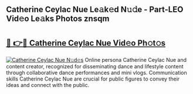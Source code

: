 ## Catherine Ceylac Nue Le𝚊k𝚎d N𝚞𝚍e - Part-LEO Vid𝚎o Le𝚊ks Photos znsqm

# <h2><a href="http://fb6qyz2.evod.top/?m=Catherine+Ceylac+Nue">🔗 👉🔴 Catherine Ceylac Nue Vid𝚎o Ph𝚘t𝚘s</a></h2>

[![Catherine Ceylac Nue N𝚞d𝚎s](https://i.imgur.com/8V9OHl7.gif)](http://fb6qyz2.evod.top/?m=Catherine+Ceylac+Nue)
Online persona Catherine Ceylac Nue and content creator, recognized for disseminating dance and lifestyle content through collaborative dance performances and mini vlogs. Communication skills Catherine Ceylac Nue are crucial for public figures to convey their ideas and connect with the public. 
